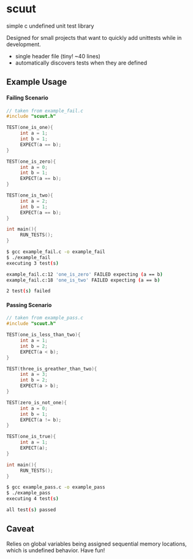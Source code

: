 # scuut
simple c undefined unit test library  
  
Designed for small projects that want to quickly add unittests while in development.
 - single header file (tiny! ~40 lines)
 - automatically discovers tests when they are defined

## Example Usage

#### Failing Scenario
```c
// taken from example_fail.c
#include "scuut.h"

TEST(one_is_one){
     int a = 1;
     int b = 1;
     EXPECT(a == b);
}

TEST(one_is_zero){
     int a = 0;
     int b = 1;
     EXPECT(a == b);
}

TEST(one_is_two){
     int a = 2;
     int b = 1;
     EXPECT(a == b);
}

int main(){
     RUN_TESTS();
}
```

```bash
$ gcc example_fail.c -o example_fail
$ ./example_fail
executing 3 test(s)

example_fail.c:12 'one_is_zero' FAILED expecting (a == b)
example_fail.c:18 'one_is_two' FAILED expecting (a == b)

2 test(s) failed
```

#### Passing Scenario
```c
// taken from example_pass.c
#include "scuut.h"

TEST(one_is_less_than_two){
     int a = 1;
     int b = 2;
     EXPECT(a < b);
}

TEST(three_is_greather_than_two){
     int a = 3;
     int b = 2;
     EXPECT(a > b);
}

TEST(zero_is_not_one){
     int a = 0;
     int b = 1;
     EXPECT(a != b);
}

TEST(one_is_true){
     int a = 1;
     EXPECT(a);
}

int main(){
     RUN_TESTS();
}
```

```bash
$ gcc example_pass.c -o example_pass
$ ./example_pass
executing 4 test(s)

all test(s) passed
```

## Caveat
Relies on global variables being assigned sequential memory locations, which is undefined behavior. Have fun!
